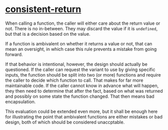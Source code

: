 [consistent-return](https://eslint.org/docs/rules/consistent-return)
====================================================================
When calling a function, the caller will either care about the return value or not. There is no in-between. They may discard the value if it is `undefined`, but that is a decision based on the value.

If a function is ambivalent on whether it returns a value or not, that can mean an oversight, in which case this rule prevents a mistake from going forward.

If that behavior is intentional, however, the design should actually be questioned. If the caller can request the variant to use by giving specific inputs, the function should be split into two (or more) functions and require the caller to decide which function to call. That makes for far more maintainable code. If the caller cannot know in advance what will happen, they then need to determine that after the fact, based on what was returned and possibly on some state the function changed. That then means bad encapsulation.

This evaluation could be extended even more, but it shall be enough here for illustrating the point that ambivalent functions are either mistakes or bad design, both of which should be considered unaccptable.
